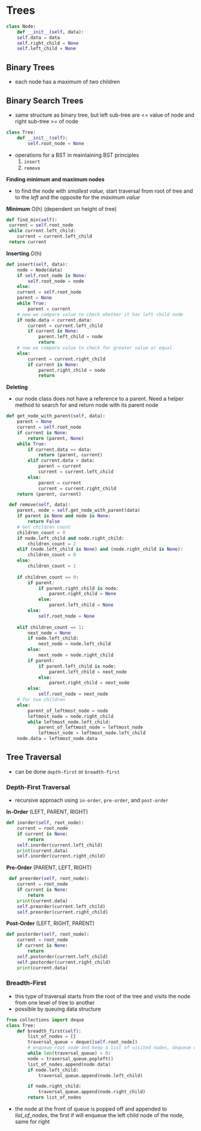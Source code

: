 # Trees
```python
class Node:
    def __init__(self, data):
    self.data = data
    self.right_child = None
    self.left_child = None
```
## Binary Trees
- each node has a maximum of *two* children
## Binary Search Trees
- same structure as binary tree, but left sub-tree are <= value of node and right sub-tree >= of node
```python
class Tree:
    def __init__(self):
        self.root_node = None
```
- operations for a BST in maintaining BST principles
    1. `insert`
    2. `remove`

**Finding minimum and maximum nodes**
- to find the node with *smallest value*, start traversal from root of tree and to the *left* and the opposite for the *maximum value*

**Minimum** O(h) (dependent on height of tree)
```python
def find_min(self):
 current = self.root_node
 while current.left_child:
    current = current.left_child
 return current
```
**Inserting** O(h)
```python
def insert(self, data):
    node = Node(data)
    if self.root_node is None:
        self.root_node = node
    else:
    current = self.root_node
    parent = None
    while True:
        parent = current
    # now we compare value to check whether it has left child node
    if node.data < current.data:
        current = current.left_child
        if current is None:
            parent.left_child = node
            return
    # now we compare value to check for greater value or equal
    else:
        current = current.right_child
        if current is None:
            parent.right_child = node
            return
```

**Deleting**
- our node class does not have a reference to a parent. Need a helper method to search for and return node with its parent node
```python
def get_node_with_parent(self, data):
    parent = None
    current = self.root_node
    if current is None:
        return (parent, None)
    while True:
        if current.data == data:
            return (parent, current)
        elif current.data > data:
            parent = current
            current = current.left_child
        else:
            parent = current
            current = current.right_child
    return (parent, current)
```

```python
 def remove(self, data):
    parent, node = self.get_node_with_parent(data)
    if parent is None and node is None:
        return False
    # Get children count
    children_count = 0
    if node.left_child and node.right_child:
        children_count = 2
    elif (node.left_child is None) and (node.right_child is None):
        children_count = 0
    else:
        children_count = 1
    
    if children_count == 0:
        if parent:
            if parent.right_child is node:
                parent.right_child = None
            else:
                parent.left_child = None
        else:
            self.root_node = None
    
    elif children_count == 1:
        next_node = None
        if node.left_child:
            next_node = node.left_child
        else:
            next_node = node.right_child
        if parent:
            if parent.left_child is node:
                parent.left_child = next_node
            else:
                parent.right_child = next_node
        else:
            self.root_node = next_node
    # for two children
    else:
        parent_of_leftmost_node = node
        leftmost_node = node.right_child
        while leftmost_node.left_child:
            parent_of_leftmost_node = leftmost_node
            leftmost_node = leftmost_node.left_child
    node.data = leftmost_node.data
```

## Tree Traversal
- can be done `depth-first` or `breadth-first`
### Depth-First Traversal
- recursive approach using `in-order`, `pre-order`, and `post-order`

**In-Order** (LEFT, PARENT, RIGHT)
```python
def inorder(self, root_node):
    current = root_node
    if current is None:
        return
    self.inorder(current.left_child)
    print(current.data)
    self.inorder(current.right_child)
```

**Pre-Order** (PARENT, LEFT, RIGHT)
```python
 def preorder(self, root_node):
    current = root_node
    if current is None:
        return
    print(current.data)
    self.preorder(current.left_child)
    self.preorder(current.right_child)
```

**Post-Order** (LEFT, RIGHT, PARENT)
```python
def postorder(self, root_node):
    current = root_node
    if current is None:
        return
    self.postorder(current.left_child)
    self.postorder(current.right_child)
    print(current.data)
```
### Breadth-First
- this type of traversal starts from the root of the tree and visits the node from one level of tree to another
- possible by queuing data structure
```python
from collections import deque
class Tree:
    def breadth_first(self):
        list_of_nodes = []
        traversal_queue = deque([self.root_node])
        # enqueue root node and keep a list of visited nodes, dequeue class is used to maintain a queue
        while len(traversal_queue) > 0:
        node = traversal_queue.popleft()
        list_of_nodes.append(node.data)
        if node.left_child:
            traversal_queue.append(node.left_child)

        if node.right_child:
            traversal_queue.append(node.right_child)
        return list_of_nodes
```
- the node at the front of queue is popped off and appended to *list_of_nodes*, the first if will enqueue the left child node of the node, same for right
